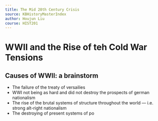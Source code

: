 ```yaml
---
title: The Mid 20th Century Crisis
source: KBHistoryMasterIndex
author: Houjun Liu
course: HIST201
---
```


# WWII and the Rise of teh Cold War Tensions

## Causes of WWII: a brainstorm
- The failure of the treaty of versailies
- WWI not being as hard and did not destroy the prospects of german nationalism
- The rise of the brutal systems of structure throughout the world — i.e. strong alt-right nationalism
- The destroying of present systems of po







